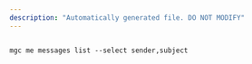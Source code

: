 ```yaml
---
description: "Automatically generated file. DO NOT MODIFY"
---
```


```cli

mgc me messages list --select sender,subject

```